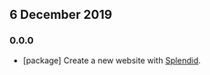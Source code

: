 ## 6 December 2019

### 0.0.0

- [package] Create a new website with [Splendid](https://www.npmjs.com/package/splendid).